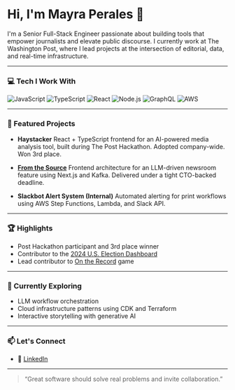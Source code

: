 # Hi, I'm Mayra Perales 👋

I'm a Senior Full-Stack Engineer passionate about building tools that empower journalists and elevate public discourse. I currently work at The Washington Post, where I lead projects at the intersection of editorial, data, and real-time infrastructure.

---

### 💻 Tech I Work With

![JavaScript](https://img.shields.io/badge/-JavaScript-black?style=flat-square&logo=javascript)
![TypeScript](https://img.shields.io/badge/-TypeScript-black?style=flat-square&logo=typescript)
![React](https://img.shields.io/badge/-React-black?style=flat-square&logo=react)
![Node.js](https://img.shields.io/badge/-Node.js-black?style=flat-square&logo=node.js)
![GraphQL](https://img.shields.io/badge/-GraphQL-black?style=flat-square&logo=graphql)
![AWS](https://img.shields.io/badge/-AWS-black?style=flat-square&logo=amazonaws)

---

### 🚀 Featured Projects

- **Haystacker**
  React + TypeScript frontend for an AI-powered media analysis tool, built during The Post Hackathon. Adopted company-wide. Won 3rd place.

- **[From the Source](https://www.washingtonpost.com/climate-solutions/2025/06/30/reusable-cups-concerts-stadiums/)**
  Frontend architecture for an LLM-driven newsroom feature using Next.js and Kafka. Delivered under a tight CTO-backed deadline.

- **Slackbot Alert System (Internal)**
  Automated alerting for print workflows using AWS Step Functions, Lambda, and Slack API.

---

### 🏆 Highlights

- Post Hackathon participant and 3rd place winner
- Contributor to the [2024 U.S. Election Dashboard](https://www.washingtonpost.com/elections/results/2024/11/05/election-dashboard/)
- Lead contributor to [On the Record](https://www.washingtonpost.com/games/news-quiz/) game

---

### 🌱 Currently Exploring

- LLM workflow orchestration
- Cloud infrastructure patterns using CDK and Terraform
- Interactive storytelling with generative AI

---

### 📫 Let's Connect

- 🧠 [LinkedIn](https://www.linkedin.com/in/mjperales)

---

> “Great software should solve real problems and invite collaboration.”
